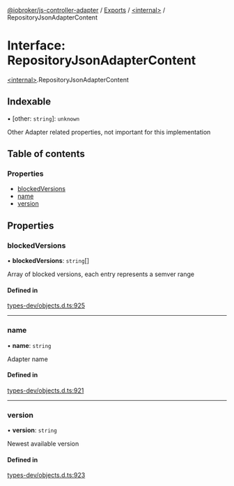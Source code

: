 [@iobroker/js-controller-adapter](../README.md) / [Exports](../modules.md) / [\<internal\>](../modules/internal_.md) / RepositoryJsonAdapterContent

# Interface: RepositoryJsonAdapterContent

[\<internal\>](../modules/internal_.md).RepositoryJsonAdapterContent

## Indexable

▪ [other: `string`]: `unknown`

Other Adapter related properties, not important for this implementation

## Table of contents

### Properties

- [blockedVersions](internal_.RepositoryJsonAdapterContent.md#blockedversions)
- [name](internal_.RepositoryJsonAdapterContent.md#name)
- [version](internal_.RepositoryJsonAdapterContent.md#version)

## Properties

### blockedVersions

• **blockedVersions**: `string`[]

Array of blocked versions, each entry represents a semver range

#### Defined in

[types-dev/objects.d.ts:925](https://github.com/ioBroker/ioBroker.js-controller/blob/b38e017469404c79bd0d8ccdfa858a2754d65823/packages/types-dev/objects.d.ts#L925)

___

### name

• **name**: `string`

Adapter name

#### Defined in

[types-dev/objects.d.ts:921](https://github.com/ioBroker/ioBroker.js-controller/blob/b38e017469404c79bd0d8ccdfa858a2754d65823/packages/types-dev/objects.d.ts#L921)

___

### version

• **version**: `string`

Newest available version

#### Defined in

[types-dev/objects.d.ts:923](https://github.com/ioBroker/ioBroker.js-controller/blob/b38e017469404c79bd0d8ccdfa858a2754d65823/packages/types-dev/objects.d.ts#L923)
